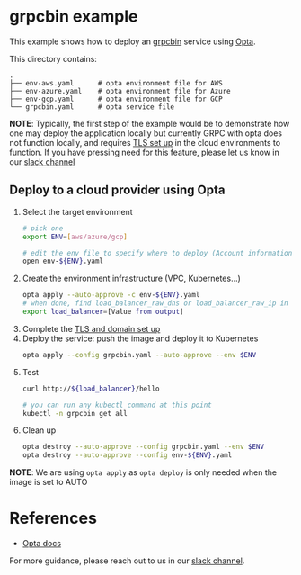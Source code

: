 # grpcbin example

This example shows how to deploy an [grpcbin](https://github.com/moul/grpcbin)
service using [Opta](https://github.com/run-x/opta).


This directory contains:

    .
    ├── env-aws.yaml      # opta environment file for AWS
    ├── env-azure.yaml    # opta environment file for Azure
    ├── env-gcp.yaml      # opta environment file for GCP
    └── grpcbin.yaml      # opta service file

**NOTE**: Typically, the first step of the example would be to demonstrate how one may deploy the application locally
but currently GRPC with opta does not function locally, and requires [TLS set up](https://docs.opta.dev/tutorials/ingress/#setting-the-domain-for-an-environment-via-domain-delegation)
in the cloud environments to function. If you have pressing need for this feature, please let us know in our
[slack channel](https://slack.opta.dev)

## Deploy to a cloud provider using Opta

1. Select the target environment
    ```bash
    # pick one
    export ENV=[aws/azure/gcp]

    # edit the env file to specify where to deploy (Account information)
    open env-${ENV}.yaml 
    ```
2. Create the environment infrastructure (VPC, Kubernetes...)
    ```bash
    opta apply --auto-approve -c env-${ENV}.yaml
    # when done, find load_balancer_raw_dns or load_balancer_raw_ip in the output and save it
    export load_balancer=[Value from output]
    ```
3. Complete the [TLS and domain set up](https://docs.opta.dev/tutorials/ingress/#setting-the-domain-for-an-environment-via-domain-delegation)
4. Deploy the service: push the image and deploy it to Kubernetes
    ```bash
    opta apply --config grpcbin.yaml --auto-approve --env $ENV
    ```
5. Test
    ```bash
    curl http://${load_balancer}/hello

    # you can run any kubectl command at this point
    kubectl -n grpcbin get all
    ```
6. Clean up
    ```bash
    opta destroy --auto-approve --config grpcbin.yaml --env $ENV
    opta destroy --auto-approve --config env-${ENV}.yaml
    ```   

**NOTE**: We are using `opta apply` as `opta deploy` is only needed when the image is set to AUTO

# References
* [Opta docs](https://docs.opta.dev)

For more guidance, please reach out to us in our [slack channel](https://slack.opta.dev).
